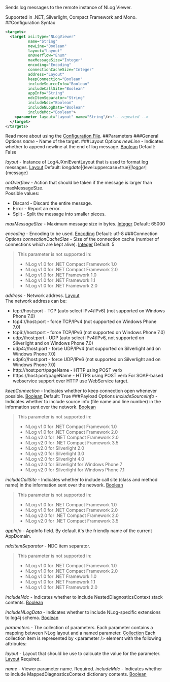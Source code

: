 Sends log messages to the remote instance of NLog Viewer. 

Supported in .NET, Silverlight, Compact Framework and Mono.
##Configuration Syntax
```xml
<targets>
  <target xsi:type="NLogViewer"
          name="String"
          newLine="Boolean"
          layout="Layout"
          onOverflow="Enum"
          maxMessageSize="Integer"
          encoding="Encoding"
          connectionCacheSize="Integer"
          address="Layout"
          keepConnection="Boolean"
          includeSourceInfo="Boolean"
          includeCallSite="Boolean"
          appInfo="String"
          ndcItemSeparator="String"
          includeNdc="Boolean"
          includeNLogData="Boolean"
          includeMdc="Boolean">
    <parameter layout="Layout" name="String"/><!-- repeated -->
  </target>
</targets>
```
Read more about using the [Configuration File](Configuration-file).
##Parameters
###General Options
_name_ - Name of the target.
###Layout Options
_newLine_ - Indicates whether to append newline at the end of log message. [Boolean](Data-types) Default: False

_layout_ - Instance of Log4JXmlEventLayout that is used to format log messages. [Layout](Data-types) Default: ${longdate}|${level:uppercase=true}|${logger}|${message}

_onOverflow_ - Action that should be taken if the message is larger than maxMessageSize.  
Possible values:
* Discard - Discard the entire message.
* Error - Report an error.
* Split - Split the message into smaller pieces.

_maxMessageSize_ - Maximum message size in bytes. [Integer](Data-types) Default: 65000

_encoding_ - Encoding to be used. [Encoding](Data-types) Default: utf-8
###Connection Options
_connectionCacheSize_ - Size of the connection cache (number of connections which are kept alive). [Integer](Data-types) Default: 5
> This parameter is not supported in:
> * NLog v1.0 for .NET Compact Framework 1.0
> * NLog v1.0 for .NET Compact Framework 2.0
> * NLog v1.0 for .NET Framework 1.0
> * NLog v1.0 for .NET Framework 1.1
> * NLog v1.0 for .NET Framework 2.0

_address_ - Network address. [Layout](Data-types)  
The network address can be:
* tcp://host:port - TCP (auto select IPv4/IPv6) (not supported on Windows Phone 7.0)
* tcp4://host:port - force TCP/IPv4 (not supported on Windows Phone 7.0)
* tcp6://host:port - force TCP/IPv6 (not supported on Windows Phone 7.0)
* udp://host:port - UDP (auto select IPv4/IPv6, not supported on Silverlight and on Windows Phone 7.0)
* udp4://host:port - force UDP/IPv4 (not supported on Silverlight and on Windows Phone 7.0)
* udp6://host:port - force UDP/IPv6 (not supported on Silverlight and on Windows Phone 7.0)
* http://host:port/pageName - HTTP using POST verb
* https://host:port/pageName - HTTPS using POST verb
For SOAP-based webservice support over HTTP use WebService target.

_keepConnection_ - Indicates whether to keep connection open whenever possible. [Boolean](Data-types) Default: True
###Payload Options
_includeSourceInfo_ - Indicates whether to include source info (file name and line number) in the information sent over the network. [Boolean](Data-types)  
> This parameter is not supported in:
> * NLog v1.0 for .NET Compact Framework 1.0
> * NLog v1.0 for .NET Compact Framework 2.0
> * NLog v2.0 for .NET Compact Framework 2.0
> * NLog v2.0 for .NET Compact Framework 3.5
> * NLog v2.0 for Silverlight 2.0
> * NLog v2.0 for Silverlight 3.0
> * NLog v2.0 for Silverlight 4.0
> * NLog v2.0 for Silverlight for Windows Phone 7
> * NLog v2.0 for Silverlight for Windows Phone 7.1

_includeCallSite_ - Indicates whether to include call site (class and method name) in the information sent over the network. [Boolean](Data-types)  
> This parameter is not supported in:
> * NLog v1.0 for .NET Compact Framework 1.0
> * NLog v1.0 for .NET Compact Framework 2.0
> * NLog v2.0 for .NET Compact Framework 2.0
> * NLog v2.0 for .NET Compact Framework 3.5

_appInfo_ - AppInfo field. By default it's the friendly name of the current AppDomain.

_ndcItemSeparator_ - NDC item separator.
> This parameter is not supported in:
> * NLog v1.0 for .NET Compact Framework 1.0
> * NLog v1.0 for .NET Compact Framework 2.0
> * NLog v1.0 for .NET Framework 1.0
> * NLog v1.0 for .NET Framework 1.1
> * NLog v1.0 for .NET Framework 2.0

_includeNdc_ - Indicates whether to include NestedDiagnosticsContext stack contents. [Boolean](Data-types)

_includeNLogData_ - Indicates whether to include NLog-specific extensions to log4j schema. [Boolean](Data-types)

_parameters_ - The collection of parameters. Each parameter contains a mapping between NLog layout and a named parameter. [Collection](Data-types) 
Each collection item is represented by \<parameter /> element with the following attributes:

_layout_ - Layout that should be use to calcuate the value for the parameter. [Layout](Data-types) Required.

_name_ - Viewer parameter name. Required.
_includeMdc_ - Indicates whether to include MappedDiagnosticsContext dictionary contents. [Boolean](Data-types)